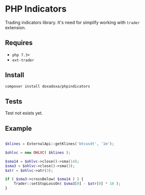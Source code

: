 # PHP Indicators

Trading indicators library. It's need for 
simplify working with `trader` extension.

## Requires
* `php 7.3+`
* `ext-trader`

## Install
```bash
composer install doxadoxa/phpindicators
```

## Tests
Test not exists yet.

## Example
```php

$klines = ExternalApi::getKlines('btcusdt', '1m');

$ohlvc = new OHLVC( $klines );

$sma14 = $ohlvc->close()->sma(14);
$sma3 = $ohlvc->close()->sma(3);
$atr = $ohlvc->atr(3);

if ( $sma3->crossBelow( $sma14 ) ) {
    Trader::setStopLossOn( $sma3[0] - $atr[0] * 10 );
}

```